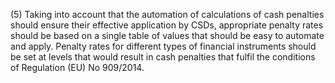 (5) Taking into account that the automation of calculations of cash penalties should ensure their effective application by CSDs, appropriate penalty rates should be based on a single table of values that should be easy to automate and apply. Penalty rates for different types of financial instruments should be set at levels that would result in cash penalties that fulfil the conditions of Regulation (EU) No 909/2014.